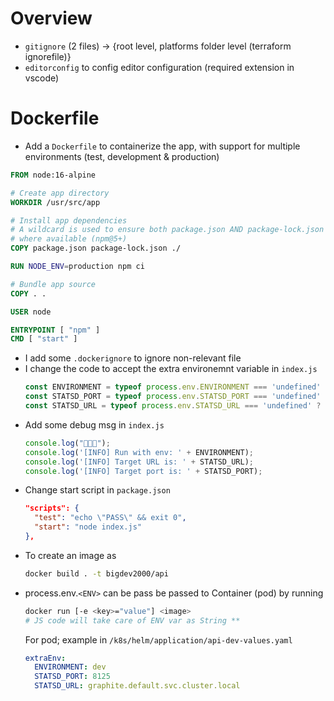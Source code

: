 # Overview

- `gitignore` (2 files) -> {root level, platforms folder level (terraform ignorefile)}
- `editorconfig` to config editor configuration (required extension in vscode)

# Dockerfile

- Add a `Dockerfile` to containerize the app, with support for multiple environments (test, development & production)

```Dockerfile
FROM node:16-alpine

# Create app directory
WORKDIR /usr/src/app

# Install app dependencies
# A wildcard is used to ensure both package.json AND package-lock.json are copied
# where available (npm@5+)
COPY package.json package-lock.json ./

RUN NODE_ENV=production npm ci

# Bundle app source
COPY . .

USER node

ENTRYPOINT [ "npm" ]
CMD [ "start" ]

```
- I add some `.dockerignore` to ignore non-relevant file
- I change the code to accept the extra environemnt variable in `index.js`
    ```js
    const ENVIRONMENT = typeof process.env.ENVIRONMENT === 'undefined' ? 'dev' : process.env.ENVIRONMENT;
    const STATSD_PORT = typeof process.env.STATSD_PORT === 'undefined' ? 8125 : parseInt(process.env.STATSD_PORT);
    const STATSD_URL = typeof process.env.STATSD_URL === 'undefined' ? 'localhost' : process.env.STATSD_URL;
    ```
- Add some debug msg in `index.js`
    ```js
    console.log("🚀🚀🚀");
    console.log('[INFO] Run with env: ' + ENVIRONMENT);
    console.log('[INFO] Target URL is: ' + STATSD_URL);
    console.log('[INFO] Target port is: ' + STATSD_PORT);
    ```
- Change start script in `package.json`
    ```json
    "scripts": {
      "test": "echo \"PASS\" && exit 0",
      "start": "node index.js"
    },
    ```
- To create an image as
    ```bash
    docker build . -t bigdev2000/api
    ```
- process.env.`<ENV>` can be pass be passed to Container (pod) by running
    ```bash
    docker run [-e <key>="value"] <image>
    # JS code will take care of ENV var as String **
    ```
    For pod; example in `/k8s/helm/application/api-dev-values.yaml`
    ```yaml
    extraEnv:
      ENVIRONMENT: dev
      STATSD_PORT: 8125
      STATSD_URL: graphite.default.svc.cluster.local
    ```
